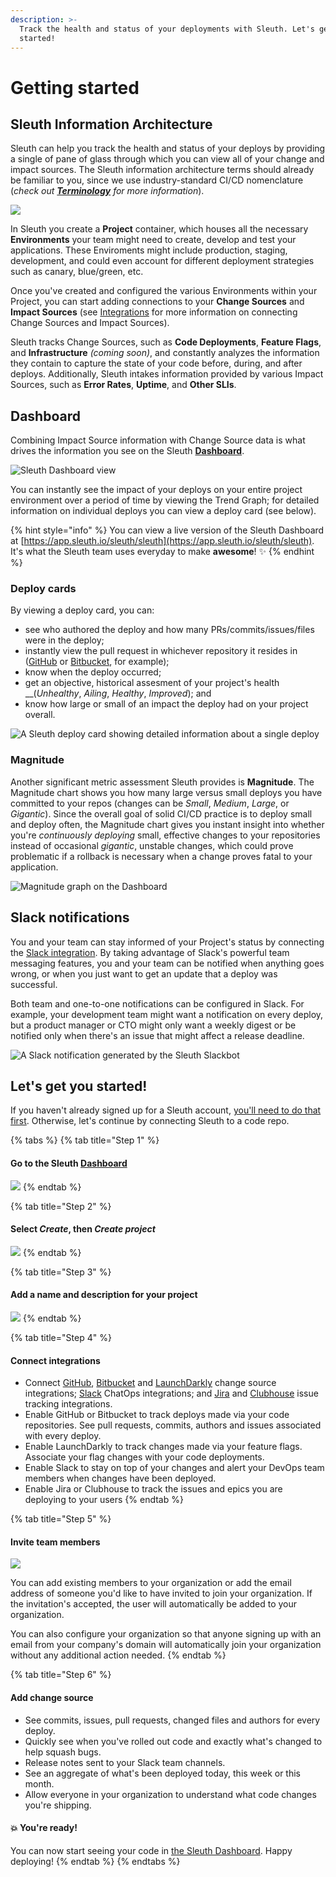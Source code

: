 ```yaml
---
description: >-
  Track the health and status of your deployments with Sleuth. Let's get you
  started!
---
```


# Getting started

## Sleuth Information Architecture

Sleuth can help you track the health and status of your deploys by providing a single of pane of glass through which you can view all of your change and impact sources. The Sleuth information architecture terms should already be familiar to you, since we use industry-standard CI/CD nomenclature \(_check out_ [_**Terminology**_](terminology.md) _for more information_\). 



![](.gitbook/assets/sleuth_information_architexture_v2.png)

In Sleuth you create a **Project** container, which houses all the necessary **Environments** your team might need to create, develop and test your applications. These Enviroments might include production, staging, development, and could even account for different deployment strategies such as canary, blue/green, etc. 

Once you've created and configured the various Environments within your Project, you can start adding connections to your **Change Sources** and **Impact Sources** \(see [Integrations](integrations/) for more information on connecting Change Sources and Impact Sources\). 

Sleuth tracks Change Sources, such as **Code Deployments**, **Feature Flags**, and **Infrastructure** _\(coming soon\)_, and constantly analyzes the information they contain to capture the state of your code before, during, and after deploys. Additionally, Sleuth intakes information provided by various Impact Sources, such as **Error Rates**, **Uptime**, and **Other SLIs**. 

## Dashboard

Combining Impact Source information with Change Source data is what drives the information you see on the Sleuth [**Dashboard**](dashboard.md). 

![Sleuth Dashboard view](.gitbook/assets/sleuth-dashboard-april172020.png)

You can instantly see the impact of your deploys on your entire project environment over a period of time by viewing the Trend Graph; for detailed information on individual deploys you can view a deploy card \(see below\). 

{% hint style="info" %}
You can view a live version of the Sleuth Dashboard at [https://app.sleuth.io/sleuth/sleuth](https://app.sleuth.io/sleuth/sleuth).   
It's what the Sleuth team uses everyday to make **awesome**! ✨ 
{% endhint %}

### Deploy cards

By viewing a deploy card, you can: 

* see who authored the deploy and how many PRs/commits/issues/files were in the deploy; 
* instantly view the pull request in whichever repository it resides in \([GitHub](integrations/github.md) or [Bitbucket](integrations/bitbucket.md), for example\);
* know when the deploy occurred; 
* get an objective, historical assesment of your project's health __\(_Unhealthy_, _Ailing_, _Healthy_, _Improved_\); and
* know how large or small of an impact the deploy had on your project overall. 

![A Sleuth deploy card showing detailed information about a single deploy](.gitbook/assets/deploy-tracking.png)

### Magnitude

 Another significant metric assessment Sleuth provides is **Magnitude**. The Magnitude chart shows you how many large versus small deploys you have committed to your repos \(changes can be _Small_, _Medium_, _Large_, or _Gigantic_\). Since the overall goal of solid CI/CD practice is to deploy small and deploy often, the Magnitude chart gives you instant insight into whether you're _continuously deploying_ small, effective changes to your repositories instead of occasional _gigantic_, unstable changes, which could prove problematic if a rollback is necessary when a change proves fatal to your application. 

![Magnitude graph on the Dashboard](.gitbook/assets/magnitude_apr202020.png)

## Slack notifications

You and your team can stay informed of your Project's status by connecting the [Slack integration](integrations/slack.md). By taking advantage of Slack's powerful team messaging features, you and your team can be notified when anything goes wrong, or when you just want to get an update that a deploy was successful. 

Both team and one-to-one notifications can be configured in Slack. For example, your development team might want a notification on every deploy, but a product manager or CTO might only want a weekly digest or be notified only when there's an issue that might affect a release deadline. 

![A Slack notification generated by the Sleuth Slackbot](.gitbook/assets/slack-channel-deploy-message_2.png)

## Let's get you started! 

If you haven't already signed up for a Sleuth account, [you'll need to do that first](./). Otherwise, let's continue by connecting Sleuth to a code repo. 

 

{% tabs %}
{% tab title="Step 1" %}
#### Go to the Sleuth [Dashboard](dashboard.md)

![](.gitbook/assets/sleuth-dashboard-april172020.png)
{% endtab %}

{% tab title="Step 2" %}
#### Select _**Create**_, then _**Create project**_

![](.gitbook/assets/create-project.png)
{% endtab %}

{% tab title="Step 3" %}
#### Add a name and description for your project

![](.gitbook/assets/create-new-project%20%281%29.png)
{% endtab %}

{% tab title="Step 4" %}
#### Connect integrations

* Connect [GitHub](integrations/github.md), [Bitbucket](integrations/bitbucket.md) and [LaunchDarkly](integrations/launchdarkly.md) change source integrations; [Slack](integrations/slack.md) ChatOps integrations; and [Jira](integrations/jira.md) and [Clubhouse](integrations/clubhouse.md) issue tracking integrations. 
* Enable GitHub or Bitbucket to track deploys made via your code repositories. See pull requests, commits, authors and issues associated with every deploy.
* Enable LaunchDarkly to track changes made via your feature flags. Associate your flag changes with your code deployments.
* Enable Slack to stay on top of your changes and alert your DevOps team members when changes have been deployed.
* Enable Jira or Clubhouse to track the issues and epics you are deploying to your users
{% endtab %}

{% tab title="Step 5" %}
#### Invite team members

![](.gitbook/assets/invite-team-members.png)

You can add existing members to your organization or add the email address of someone you'd like to have invited to join your organization. If the invitation's accepted, the user will automatically be added to your organization. 

You can also configure your organization so that anyone signing up with an email from your company's domain will automatically join your organization without any additional action needed.
{% endtab %}

{% tab title="Step 6" %}
#### Add change source

* See commits, issues, pull requests, changed files and authors for every deploy.
* Quickly see when you've rolled out code and exactly what's changed to help squash bugs.
* Release notes sent to your Slack team channels.
* See an aggregate of what's been deployed today, this week or this month.
* Allow everyone in your organization to understand what code changes you're shipping.

#### 💥 You're ready! 

You can now start seeing your code in [the Sleuth Dashboard](dashboard.md). Happy deploying! 
{% endtab %}
{% endtabs %}






